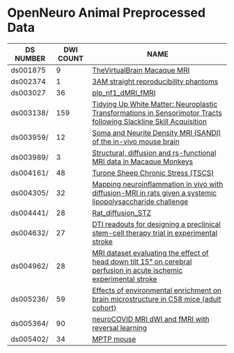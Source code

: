 # OpenNeuro Animal Preprocessed Data

|       DS NUMBER       |       DWI COUNT       |               NAME            |
|-----------------|-----------------------|-------------------------------|
| ds001875 | 9 | [TheVirtualBrain Macaque MRI](https://openneuro.org/datasets/ds001875/) | 
| ds002374 | 1 | [3AM straight reproducibility phantoms](https://openneuro.org/datasets/ds002374/) | 
| ds003027 | 36 | [plp_nf1_dMRI_fMRI](https://openneuro.org/datasets/ds003027/) | 
| ds003138/ | 159 | [Tidying Up White Matter: Neuroplastic Transformations in Sensorimotor Tracts following Slackline Skill Acquisition](https://openneuro.org/datasets/ds003138/) | 
| ds003959/ | 12 | [Soma and Neurite Density MRI (SANDI) of the in-vivo mouse brain](https://openneuro.org/datasets/ds003959/) | 
| ds003989/ | 3 | [Structural, diffusion and rs-functional MRI data in Macaque Monkeys](https://openneuro.org/datasets/ds003989/) | 
| ds004161/ | 48 | [Turone Sheep Chronic Stress (TSCS)](https://openneuro.org/datasets/ds004161/) | 
| ds004305/ | 32 | [Mapping neuroinflammation in vivo with diffusion-MRI in rats given a systemic lipopolysaccharide challenge](https://openneuro.org/datasets/ds004305/) | 
| ds004441/ | 28 | [Rat_diffusion_STZ](https://openneuro.org/datasets/ds004441/) | 
| ds004632/ | 27 | [DTI readouts for designing a preclinical stem-cell therapy trial in experimental stroke](https://openneuro.org/datasets/ds004632/) | 
| ds004962/ | 28 | [MRI dataset evaluating the effect of head down tilt 15° on cerebral perfusion in acute ischemic experimental stroke](https://openneuro.org/datasets/ds004962/) | 
| ds005236/ | 59 | [Effects of environmental enrichment on brain microstructure in C58 mice (adult cohort)](https://openneuro.org/datasets/ds005236/) | 
| ds005364/ | 90 | [neuroCOVID MRI dWI and fMRI with reversal learning ](https://openneuro.org/datasets/ds005364/) | 
| ds005402/ | 34 | [MPTP mouse](https://openneuro.org/datasets/ds005402/) | 

